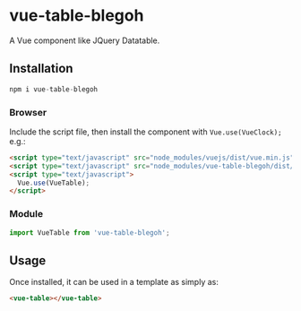 # vue-table-blegoh

A Vue component like JQuery Datatable.


## Installation

```js
npm i vue-table-blegoh
```

### Browser

Include the script file, then install the component with `Vue.use(VueClock);` e.g.:

```html
<script type="text/javascript" src="node_modules/vuejs/dist/vue.min.js"></script>
<script type="text/javascript" src="node_modules/vue-table-blegoh/dist/vue-table.min.js"></script>
<script type="text/javascript">
  Vue.use(VueTable);
</script>
```

### Module

```js
import VueTable from 'vue-table-blegoh';
```

## Usage

Once installed, it can be used in a template as simply as:

```html
<vue-table></vue-table>
```
